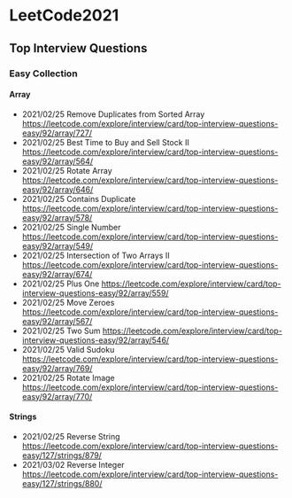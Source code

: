 # LeetCode2021
## Top Interview Questions
### Easy Collection 
#### Array
* 2021/02/25 Remove Duplicates from Sorted Array https://leetcode.com/explore/interview/card/top-interview-questions-easy/92/array/727/
* 2021/02/25 Best Time to Buy and Sell Stock II https://leetcode.com/explore/interview/card/top-interview-questions-easy/92/array/564/
* 2021/02/25 Rotate Array https://leetcode.com/explore/interview/card/top-interview-questions-easy/92/array/646/
* 2021/02/25 Contains Duplicate https://leetcode.com/explore/interview/card/top-interview-questions-easy/92/array/578/
* 2021/02/25 Single Number https://leetcode.com/explore/interview/card/top-interview-questions-easy/92/array/549/
* 2021/02/25 Intersection of Two Arrays II https://leetcode.com/explore/interview/card/top-interview-questions-easy/92/array/674/
* 2021/02/25 Plus One https://leetcode.com/explore/interview/card/top-interview-questions-easy/92/array/559/
* 2021/02/25 Move Zeroes https://leetcode.com/explore/interview/card/top-interview-questions-easy/92/array/567/
* 2021/02/25 Two Sum https://leetcode.com/explore/interview/card/top-interview-questions-easy/92/array/546/
* 2021/02/25 Valid Sudoku https://leetcode.com/explore/interview/card/top-interview-questions-easy/92/array/769/
* 2021/02/25 Rotate Image https://leetcode.com/explore/interview/card/top-interview-questions-easy/92/array/770/
#### Strings
* 2021/02/25 Reverse String https://leetcode.com/explore/interview/card/top-interview-questions-easy/127/strings/879/
* 2021/03/02 Reverse Integer https://leetcode.com/explore/interview/card/top-interview-questions-easy/127/strings/880/
